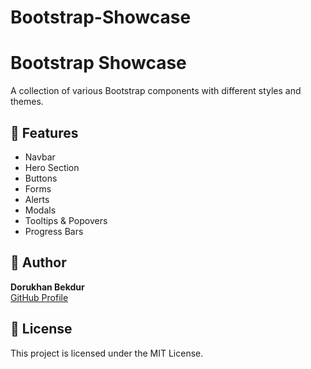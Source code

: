 # Bootstrap-Showcase

# Bootstrap Showcase

A collection of various Bootstrap components with different styles and themes.

## 🚀 Features
- Navbar
- Hero Section
- Buttons
- Forms
- Alerts
- Modals
- Tooltips & Popovers
- Progress Bars

## 📝 Author
**Dorukhan Bekdur**  
[GitHub Profile](https://github.com/DorukhanBekdur)

## 📜 License
This project is licensed under the MIT License.

